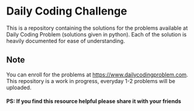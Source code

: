 # Daily Coding Challenge
This is a repository containing the solutions for the problems available at Daily Coding Problem (solutions given in python).
Each of the solution is heavily documented for ease of understanding.

## Note
You can enroll for the problems at https://www.dailycodingproblem.com.
This repository is a work in progress, everyday 1-2 problems will be uploaded.

#### PS: If you find this resource helpful please share it with your friends
